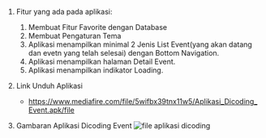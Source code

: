1. Fitur yang ada pada aplikasi:
   1. Membuat Fitur Favorite dengan Database
   2.	Membuat Pengaturan Tema
   3. Aplikasi menampilkan minimal 2 Jenis List Event(yang akan datang dan evetn yang telah selesai)  dengan Bottom Navigation.
   4. Aplikasi menampilkan halaman Detail Event.
   5. Aplikasi menampilkan indikator Loading.


2. Link Unduh Aplikasi
   - https://www.mediafire.com/file/5wifbx39tnx11w5/Aplikasi_Dicoding_Event.apk/file
3. Gambaran  Aplikasi Dicoding Event 
![file aplikasi dicoding](https://github.com/user-attachments/assets/bdd204bd-13a7-49ff-a7b3-88ad95889f6f)





